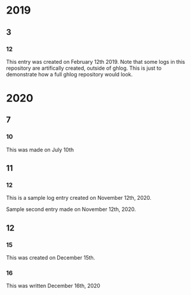 # 2019
## 3
### 12
This entry was created on February 12th 2019. Note that some logs in this repository are artifically created, outside of ghlog. This is just to demonstrate how a full ghlog repository would look.

# 2020
## 7
### 10
This was made on July 10th

## 11
### 12
This is a sample log entry created on November 12th, 2020.

Sample second entry made on November 12th, 2020.

## 12
### 15
This was created on December 15th.

### 16
This was written December 16th, 2020
